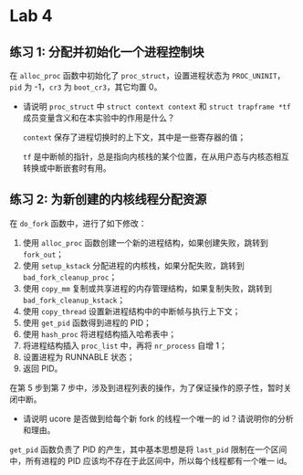 # Lab 4

## 练习 1: 分配并初始化一个进程控制块

在 `alloc_proc` 函数中初始化了 `proc_struct`，设置进程状态为 `PROC_UNINIT`，`pid` 为 -1，`cr3` 为 `boot_cr3`，其它均置 0。

* 请说明 `proc_struct` 中 `struct context context` 和 `struct trapframe *tf` 成员变量含义和在本实验中的作用是什么？

    `context` 保存了进程切换时的上下文，其中是一些寄存器的值；

    `tf` 是中断帧的指针，总是指向内核栈的某个位置，在从用户态与内核态相互转换或中断嵌套时有用。

## 练习 2: 为新创建的内核线程分配资源

在 `do_fork` 函数中，进行了如下修改：

1. 使用 `alloc_proc` 函数创建一个新的进程结构，如果创建失败，跳转到 `fork_out`；
2. 使用 `setup_kstack` 分配进程的内核栈，如果分配失败，跳转到 `bad_fork_cleanup_proc`；
3. 使用 `copy_mm` 复制或共享进程的内存管理结构，如果复制失败，跳转到 `bad_fork_cleanup_kstack`；
4. 使用 `copy_thread` 设置新进程结构中的中断帧与执行上下文；
5. 使用 `get_pid` 函数得到进程的 PID；
6. 使用 `hash_proc` 将进程结构插入哈希表中；
7. 将进程结构插入 `proc_list` 中，再将 `nr_process` 自增 1；
8. 设置进程为 RUNNABLE 状态；
9. 返回 PID。

在第 5 步到第 7 步中，涉及到进程列表的操作，为了保证操作的原子性，暂时关闭中断。

* 请说明 ucore 是否做到给每个新 fork 的线程一个唯一的 id？请说明你的分析和理由。

`get_pid` 函数负责了 PID 的产生，其中基本思想是将 `last_pid` 限制在一个区间中，所有进程的 PID 应该均不存在于此区间中，所以每个线程都有一个唯一 id。
